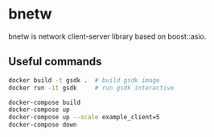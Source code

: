 # bnetw

bnetw is network client-server library based on boost::asio.


## Useful commands

```bash
docker build -t gsdk .  # build gsdk image
docker run -it gsdk     # run gsdk interactive

docker-compose build
docker-compose up
docker-compose up --scale example_client=5
docker-compose down
```
